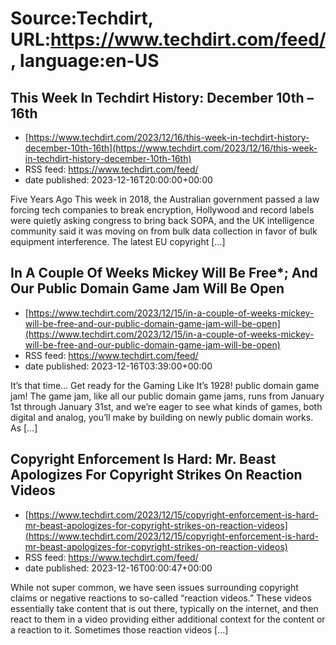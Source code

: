 # Source:Techdirt, URL:https://www.techdirt.com/feed/, language:en-US

## This Week In Techdirt History: December 10th – 16th
 - [https://www.techdirt.com/2023/12/16/this-week-in-techdirt-history-december-10th-16th](https://www.techdirt.com/2023/12/16/this-week-in-techdirt-history-december-10th-16th)
 - RSS feed: https://www.techdirt.com/feed/
 - date published: 2023-12-16T20:00:00+00:00

Five Years Ago This week in 2018, the Australian government passed a law forcing tech companies to break encryption, Hollywood and record labels were quietly asking congress to bring back SOPA, and the UK intelligence community said it was moving on from bulk data collection in favor of bulk equipment interference. The latest EU copyright [&#8230;]

## In A Couple Of Weeks Mickey Will Be Free*; And Our Public Domain Game Jam Will Be Open
 - [https://www.techdirt.com/2023/12/15/in-a-couple-of-weeks-mickey-will-be-free-and-our-public-domain-game-jam-will-be-open](https://www.techdirt.com/2023/12/15/in-a-couple-of-weeks-mickey-will-be-free-and-our-public-domain-game-jam-will-be-open)
 - RSS feed: https://www.techdirt.com/feed/
 - date published: 2023-12-16T03:39:00+00:00

It’s that time… Get ready for the Gaming Like It’s 1928! public domain game jam! The game jam, like all our public domain game jams, runs from January 1st through January 31st, and we’re eager to see what kinds of games, both digital and analog, you’ll make by building on newly public domain works. As [&#8230;]

## Copyright Enforcement Is Hard: Mr. Beast Apologizes For Copyright Strikes On Reaction Videos
 - [https://www.techdirt.com/2023/12/15/copyright-enforcement-is-hard-mr-beast-apologizes-for-copyright-strikes-on-reaction-videos](https://www.techdirt.com/2023/12/15/copyright-enforcement-is-hard-mr-beast-apologizes-for-copyright-strikes-on-reaction-videos)
 - RSS feed: https://www.techdirt.com/feed/
 - date published: 2023-12-16T00:00:47+00:00

While not super common, we have seen issues surrounding copyright claims or negative reactions to so-called &#8220;reaction videos.&#8221; These videos essentially take content that is out there, typically on the internet, and then react to them in a video providing either additional context for the content or a reaction to it. Sometimes those reaction videos [&#8230;]

